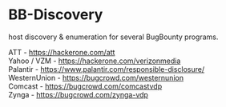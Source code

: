 # BB-Discovery
host discovery &amp; enumeration for several BugBounty programs.

ATT - https://hackerone.com/att  
Yahoo / VZM - https://hackerone.com/verizonmedia  
Palantir - https://www.palantir.com/responsible-disclosure/  
WesternUnion - https://bugcrowd.com/westernunion  
Comcast - https://bugcrowd.com/comcastvdp  
Zynga - https://bugcrowd.com/zynga-vdp
